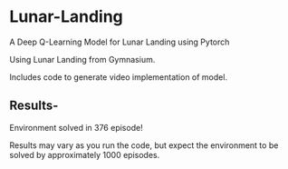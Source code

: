 # Lunar-Landing
A Deep Q-Learning Model for Lunar Landing using Pytorch

Using Lunar Landing from Gymnasium.

Includes code to generate video implementation of model.

## Results-
Environment solved in 376 episode!	

Results may vary as you run the code, but expect the environment to be solved by approximately 1000 episodes.

